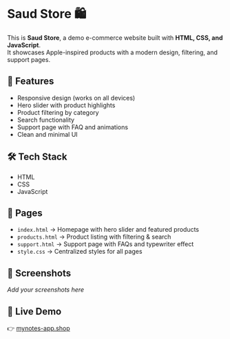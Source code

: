 # Saud Store 🛍️

This is **Saud Store**, a demo e-commerce website built with **HTML, CSS, and JavaScript**.  
It showcases Apple-inspired products with a modern design, filtering, and support pages.

## 🚀 Features
- Responsive design (works on all devices)
- Hero slider with product highlights
- Product filtering by category
- Search functionality
- Support page with FAQ and animations
- Clean and minimal UI

## 🛠️ Tech Stack
- HTML
- CSS
- JavaScript

## 📂 Pages
- `index.html` → Homepage with hero slider and featured products
- `products.html` → Product listing with filtering & search
- `support.html` → Support page with FAQs and typewriter effect
- `style.css` → Centralized styles for all pages

## 📸 Screenshots
_Add your screenshots here_

## 🔗 Live Demo
👉 [mynotes-app.shop](https://mynotes-app.shop)
